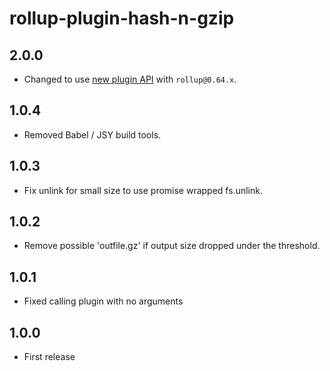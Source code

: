 # rollup-plugin-hash-n-gzip

## 2.0.0

* Changed to use [new plugin API](https://github.com/rollup/rollup/wiki/Plugins#creating-plugins) with `rollup@0.64.x`.

## 1.0.4

* Removed Babel / JSY build tools.

## 1.0.3

* Fix unlink for small size to use promise wrapped fs.unlink.

## 1.0.2

* Remove possible 'outfile.gz' if output size dropped under the threshold.

## 1.0.1

* Fixed calling plugin with no arguments

## 1.0.0

* First release
